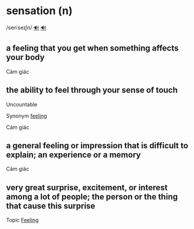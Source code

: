 # sensation (n)

/senˈseɪʃn/ [🔊](https://www.oxfordlearnersdictionaries.com/media/english/uk_pron/s/sen/sensa/sensation__gb_1.mp3) [🔊](https://www.oxfordlearnersdictionaries.com/media/english/us_pron/s/sen/sensa/sensation__us_1.mp3)

## a feeling that you get when something affects your body

Cảm giác

## the ability to feel through your sense of touch

Uncountable

Synonym [feeling]()

Cảm giác

## a general feeling or impression that is difficult to explain; an experience or a memory

Cảm giác

## very great surprise, excitement, or interest among a lot of people; the person or the thing that cause this surprise

Topic [Feeling](../topics/feelings.md#feelings)